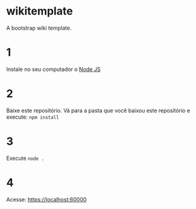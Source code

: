 # wikitemplate
A bootstrap wiki template.

# 1
Instale no seu computador o [Node JS](https://nodejs.org/en/)

# 2
Baixe este repositório. Vá para a pasta que você baixou este repositório e execute:
` npm install `

# 3
Execute
` node . `

# 4
Acesse:
[https://localhost:60000](https://localhost:60000)